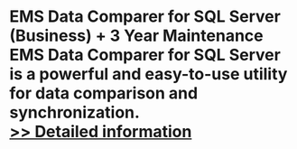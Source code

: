 # EMS Data Comparer for SQL Server (Business) + 3 Year Maintenance<br />EMS Data Comparer for SQL Server is a powerful and easy-to-use utility for data comparison and synchronization.<br />[>> Detailed information](https://secure.shareit.com/shareit/product.html?productid=300067994&affiliateid=200057808)